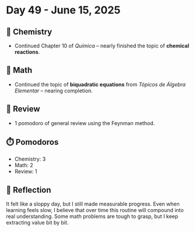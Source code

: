 # Day 49 - June 15, 2025

## 🧪 Chemistry
- Continued Chapter 10 of *Química* – nearly finished the topic of **chemical reactions**.

## 📘 Math
- Continued the topic of **biquadratic equations** from *Tópicos de Álgebra Elementar* – nearing completion.

## 🧠 Review
- 1 pomodoro of general review using the Feynman method.

## ⏱️ Pomodoros
- Chemistry: 3
- Math: 2
- Review: 1

## 💬 Reflection
It felt like a sloppy day, but I still made measurable progress. Even when learning feels slow, I believe that over time this routine will compound into real understanding. Some math problems are tough to grasp, but I keep extracting value bit by bit.
